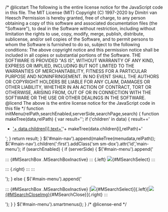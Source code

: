 /\* \@licstart The following is the entire license notice for the
JavaScript code in this file. The MIT License (MIT) Copyright (C)
1997-2020 by Dimitri van Heesch Permission is hereby granted, free of
charge, to any person obtaining a copy of this software and associated
documentation files (the \"Software\"), to deal in the Software without
restriction, including without limitation the rights to use, copy,
modify, merge, publish, distribute, sublicense, and/or sell copies of
the Software, and to permit persons to whom the Software is furnished to
do so, subject to the following conditions: The above copyright notice
and this permission notice shall be included in all copies or
substantial portions of the Software. THE SOFTWARE IS PROVIDED \"AS
IS\", WITHOUT WARRANTY OF ANY KIND, EXPRESS OR IMPLIED, INCLUDING BUT
NOT LIMITED TO THE WARRANTIES OF MERCHANTABILITY, FITNESS FOR A
PARTICULAR PURPOSE AND NONINFRINGEMENT. IN NO EVENT SHALL THE AUTHORS OR
COPYRIGHT HOLDERS BE LIABLE FOR ANY CLAIM, DAMAGES OR OTHER LIABILITY,
WHETHER IN AN ACTION OF CONTRACT, TORT OR OTHERWISE, ARISING FROM, OUT
OF OR IN CONNECTION WITH THE SOFTWARE OR THE USE OR OTHER DEALINGS IN
THE SOFTWARE. \@licend The above is the entire license notice for the
JavaScript code in this file \*/ function
initMenu(relPath,searchEnabled,serverSide,searchPage,search) { function
makeTree(data,relPath) { var result=\'\'; if (\'children\' in data) {
result+=\'

-   [\'+
    data.children\[i\].text+\']('+relPath+data.children%5Bi%5D.url+')\'+
    makeTree(data.children\[i\],relPath)+\'

\'; } return result; }
\$(\'\#main-nav\').append(makeTree(menudata,relPath));
\$(\'\#main-nav\').children(\':first\').addClass(\'sm
sm-dox\').attr(\'id\',\'main-menu\'); if (searchEnabled) { if
(serverSide) { \$(\'\#main-menu\').append(\'

::: {#MSearchBox .MSearchBoxInactive}
::: {.left}
![]('+relPath+'search/mag.svg){#MSearchSelect}
:::

::: {.right}
:::
:::

\'); } else { \$(\'\#main-menu\').append(\'

::: {#MSearchBox .MSearchBoxInactive}
[![]('+relPath+'search/mag_sel.svg){#MSearchSelect}]{.left}[[![]('+relPath+'search/close.svg){#MSearchCloseImg}](javascript:searchBox.CloseResultsWindow()){#MSearchClose}]{.right}
:::

\'); } } \$(\'\#main-menu\').smartmenus(); } /\* \@license-end \*/
